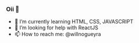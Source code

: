   ### Oii 👋



- 🌱 I’m currently learning HTML, CSS, JAVASCRIPT
- 🤔 I’m looking for help with ReactJS
- 📫 How to reach me: @willnogueyra

